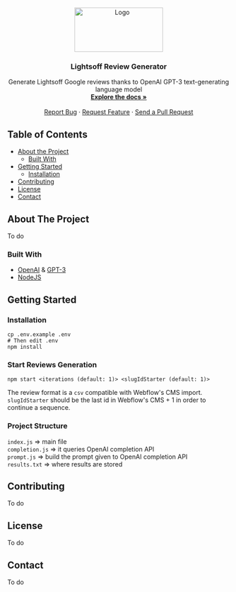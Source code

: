 <br />
<p align="center">
  <img src="https://assets.website-files.com/63443c840cfd046fe593bf33/636a7824b7ac60050f56493e_Linkedin%20-%20Open%20Graph%20Image%20URL.png" alt="Logo" width="200" height="100">
   
  <h3 align="center">Lightsoff Review Generator</h3>

  <p align="center">
    Generate Lightsoff Google reviews thanks to OpenAI GPT-3 text-generating language model
    <br />
    <a href="https://github.com/deuzu/openai-lightsoff/"><strong>Explore the docs »</strong></a>
    <br />
    <br />
    <a href="https://github.com/deuzu/openai-lightsoff/issues">Report Bug</a>
    ·
    <a href="https://github.com/deuzu/openai-lightsoff/issues">Request Feature</a>
    ·
    <a href="https://github.com/deuzu/openai-lightsoff/pulls">Send a Pull Request</a>
  </p>
</p>

## Table of Contents

* [About the Project](#about-the-project)
  * [Built With](#built-with)
* [Getting Started](#getting-started)
  * [Installation](#installation)
* [Contributing](#contributing)
* [License](#license)
* [Contact](#contact)

## About The Project

To do

### Built With

* [OpenAI](https://openai.com/) & [GPT-3](https://beta.openai.com/docs/models/gpt-3)
* [NodeJS](https://nodejs.org)

## Getting Started

### Installation

```console
cp .env.example .env
# Then edit .env
npm install
```

### Start Reviews Generation

```console
npm start <iterations (default: 1)> <slugIdStarter (default: 1)>
```

The review format is a `csv` compatible with Webflow's CMS import.
`slugIdStarter` should be the last id in Webflow's CMS + 1 in order to continue a sequence.

### Project Structure

`index.js` => main file  
`completion.js` => it queries OpenAI completion API  
`prompt.js` => build the prompt given to OpenAI completion API  
`results.txt` => where results are stored  

## Contributing

To do

## License

To do

## Contact

To do
